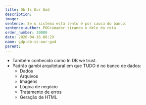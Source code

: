 ```yaml
---
title: Db Is Our God
description: 
image: 
sentence: Se o sistema está lento é por causa do banco.
sentence-author: POGramador tirando o dele da reta
order_number: 30000
date: 2020-04-16 00:29
name: gdp-db-is-our-god
parent:
---
```

* Também conhecido como In DB we trust.
* Padrão gambi arquitetural em que TUDO é no banco de dados:
  * Dados
  * Arquivos
  * Imagens
  * Lógica de negócio
  * Tratamento de erros
  * Geração de HTML

